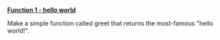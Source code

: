 [**Function 1 - hello world**](https://www.codewars.com/kata/523b4ff7adca849afe000035/train/javascript)

Make a simple function called greet that returns the most-famous "hello world!".
